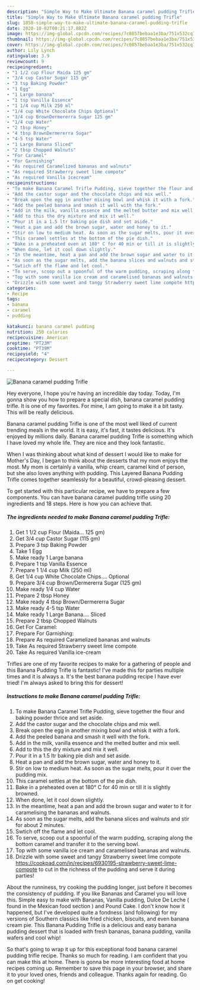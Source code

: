 ```yaml
---
description: "Simple Way to Make Ultimate Banana caramel pudding Trifle"
title: "Simple Way to Make Ultimate Banana caramel pudding Trifle"
slug: 1858-simple-way-to-make-ultimate-banana-caramel-pudding-trifle
date: 2020-10-02T00:21:17.882Z
image: https://img-global.cpcdn.com/recipes/7c0857bebaa1e3ba/751x532cq70/banana-caramel-pudding-trifle-recipe-main-photo.jpg
thumbnail: https://img-global.cpcdn.com/recipes/7c0857bebaa1e3ba/751x532cq70/banana-caramel-pudding-trifle-recipe-main-photo.jpg
cover: https://img-global.cpcdn.com/recipes/7c0857bebaa1e3ba/751x532cq70/banana-caramel-pudding-trifle-recipe-main-photo.jpg
author: Lily Lynch
ratingvalue: 3.9
reviewcount: 9
recipeingredient:
- "1 1/2 cup Flour Maida 125 gm"
- "3/4 cup Castor Sugar 115 gm"
- "3 tsp Baking Powder"
- "1 Egg"
- "1 Large banana"
- "1 tsp Vanilla Essence"
- "1 1/4 cup Milk 250 ml"
- "1/4 cup White Chocolate Chips Optional"
- "3/4 cup BrownDermererra Sugar 125 gm"
- "1/4 cup Water"
- "2 tbsp Honey"
- "4 tbsp BrownDermererra Sugar"
- "4-5 tsp Water"
- "1 Large Banana Sliced"
- "2 tbsp Chopped Walnuts"
- "For Caramel"
- "For Garnishing"
- "As required Caramelized bananas and walnuts"
- "As required Strawberry sweet lime compote"
- "As required Vanilla icecream"
recipeinstructions:
- "To make Banana Caramel Trifle Pudding, sieve together the flour and baking powder thrice and set aside."
- "Add the castor sugar and the chocolate chips and mix well."
- "Break open the egg in another mixing bowl and whisk it with a fork."
- "Add the peeled banana and smash it well with the fork."
- "Add in the milk, vanilla essence and the melted butter and mix well."
- "Add to this the dry mixture and mix it well."
- "Pour it in a 1.5 ltr baking pie dish and set aside."
- "Heat a pan and add the brown sugar, water and honey to it."
- "Stir on low to medium heat. As soon as the sugar melts, pour it over the pudding mix."
- "This caramel settles at the bottom of the pie dish."
- "Bake in a preheated oven at 180° C for 40 min or till it is slightly browned."
- "When done, let it cool down slightly."
- "In the meantime, heat a pan and add the brown sugar and water to it for caramelising the bananas and walnuts."
- "As soon as the sugar melts, add the banana slices and walnuts and stir for about 2 minutes."
- "Swtich off the flame and let cool."
- "To serve, scoop out a spoonful of the warm pudding, scraping along the bottom caramel and transfer it to the serving bowl."
- "Top with some vanilla ice cream and caramelised bananas and walnuts."
- "Drizzle with some sweet and tangy Strawberry sweet lime compote https://cookpad.com/in/recipes/6930195-strawberry-sweet-lime-compote to cut in the richness of the pudding and serve it during parties!"
categories:
- Recipe
tags:
- banana
- caramel
- pudding

katakunci: banana caramel pudding 
nutrition: 250 calories
recipecuisine: American
preptime: "PT23M"
cooktime: "PT39M"
recipeyield: "4"
recipecategory: Dessert

---
```



![Banana caramel pudding Trifle](https://img-global.cpcdn.com/recipes/7c0857bebaa1e3ba/751x532cq70/banana-caramel-pudding-trifle-recipe-main-photo.jpg)

Hey everyone, I hope you're having an incredible day today. Today, I'm gonna show you how to prepare a special dish, banana caramel pudding trifle. It is one of my favorites. For mine, I am going to make it a bit tasty. This will be really delicious.

Banana caramel pudding Trifle is one of the most well liked of current trending meals in the world. It is easy, it's fast, it tastes delicious. It's enjoyed by millions daily. Banana caramel pudding Trifle is something which I have loved my whole life. They are nice and they look fantastic.

When I was thinking about what kind of dessert I would like to make for Mother&#39;s Day, I began to think about the desserts that my mom enjoys the most. My mom is certainly a vanilla, whip cream, caramel kind of person, but she also loves anything with pudding. This Layered Banana Pudding Trifle comes together seamlessly for a beautiful, crowd-pleasing dessert.


To get started with this particular recipe, we have to prepare a few components. You can have banana caramel pudding trifle using 20 ingredients and 18 steps. Here is how you can achieve that.

<!--inarticleads1-->

##### The ingredients needed to make Banana caramel pudding Trifle:

1. Get 1 1/2 cup Flour (Maida… 125 gm)
1. Get 3/4 cup Castor Sugar (115 gm)
1. Prepare 3 tsp Baking Powder
1. Take 1 Egg
1. Make ready 1 Large banana
1. Prepare 1 tsp Vanilla Essence
1. Prepare 1 1/4 cup Milk (250 ml)
1. Get 1/4 cup White Chocolate Chips…. Optional
1. Prepare 3/4 cup Brown/Dermererra Sugar (125 gm)
1. Make ready 1/4 cup Water
1. Prepare 2 tbsp Honey
1. Make ready 4 tbsp Brown/Dermererra Sugar
1. Make ready 4-5 tsp Water
1. Make ready 1 Large Banana…. Sliced
1. Prepare 2 tbsp Chopped Walnuts
1. Get For Caramel:
1. Prepare For Garnishing:
1. Prepare As required Caramelized bananas and walnuts
1. Take As required Strawberry sweet lime compote
1. Take As required Vanilla ice-cream


Trifles are one of my favorite recipes to make for a gathering of people and this Banana Pudding Trifle is fantastic! I&#39;ve made this for parties multiple times and it is always a. It&#39;s the best banana pudding recipe I have ever tried! I&#39;m always asked to bring this for dessert! 

<!--inarticleads2-->

##### Instructions to make Banana caramel pudding Trifle:

1. To make Banana Caramel Trifle Pudding, sieve together the flour and baking powder thrice and set aside.
1. Add the castor sugar and the chocolate chips and mix well.
1. Break open the egg in another mixing bowl and whisk it with a fork.
1. Add the peeled banana and smash it well with the fork.
1. Add in the milk, vanilla essence and the melted butter and mix well.
1. Add to this the dry mixture and mix it well.
1. Pour it in a 1.5 ltr baking pie dish and set aside.
1. Heat a pan and add the brown sugar, water and honey to it.
1. Stir on low to medium heat. As soon as the sugar melts, pour it over the pudding mix.
1. This caramel settles at the bottom of the pie dish.
1. Bake in a preheated oven at 180° C for 40 min or till it is slightly browned.
1. When done, let it cool down slightly.
1. In the meantime, heat a pan and add the brown sugar and water to it for caramelising the bananas and walnuts.
1. As soon as the sugar melts, add the banana slices and walnuts and stir for about 2 minutes.
1. Swtich off the flame and let cool.
1. To serve, scoop out a spoonful of the warm pudding, scraping along the bottom caramel and transfer it to the serving bowl.
1. Top with some vanilla ice cream and caramelised bananas and walnuts.
1. Drizzle with some sweet and tangy Strawberry sweet lime compote https://cookpad.com/in/recipes/6930195-strawberry-sweet-lime-compote to cut in the richness of the pudding and serve it during parties!


About the runniness, try cooking the pudding longer, just before it becomes the consistency of pudding. If you like Bananas and Caramel you will love this. Simple easy to make with Bananas, Vanilla pudding, Dulce De Leche ( found in the Mexican food section ) and Pound Cake. I don&#39;t know how it happened, but I&#39;ve developed quite a fondness (and following) for my versions of Southern classics like fried chicken, biscuits, and even banana cream pie. This Banana Pudding Trifle is a delicious and easy banana pudding dessert that is loaded with fresh bananas, banana pudding, vanilla wafers and cool whip! 

So that's going to wrap it up for this exceptional food banana caramel pudding trifle recipe. Thanks so much for reading. I am confident that you can make this at home. There is gonna be more interesting food at home recipes coming up. Remember to save this page in your browser, and share it to your loved ones, friends and colleague. Thanks again for reading. Go on get cooking!
